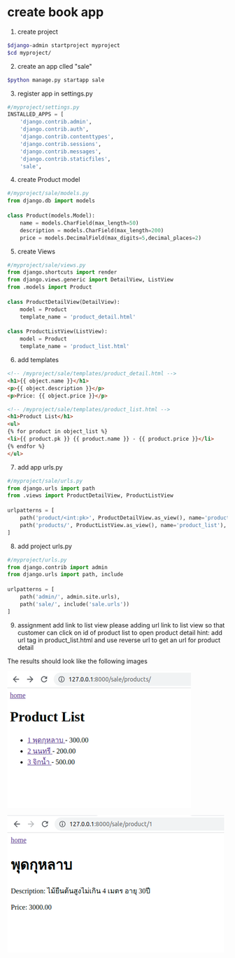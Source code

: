 # create book app
1. create project

```bash
$django-admin startproject myproject
$cd myproject/
```

2. create an app clled "sale"

```bash
$python manage.py startapp sale
```

3. register app in settings.py
```python
#/myproject/settings.py
INSTALLED_APPS = [
    'django.contrib.admin',
    'django.contrib.auth',
    'django.contrib.contenttypes',
    'django.contrib.sessions',
    'django.contrib.messages',
    'django.contrib.staticfiles',
    'sale',
```
4. create Product model
```python
#/myproject/sale/models.py
from django.db import models

class Product(models.Model):
    name = models.CharField(max_length=50)
    description = models.CharField(max_length=200)
    price = models.DecimalField(max_digits=5,decimal_places=2)
```
5. create Views
```python
#/myproject/sale/views.py
from django.shortcuts import render
from django.views.generic import DetailView, ListView
from .models import Product

class ProductDetailView(DetailView):
    model = Product
    template_name = 'product_detail.html'

class ProductListView(ListView):
    model = Product
    template_name = 'product_list.html'
```
6. add templates


```html
<!-- /myproject/sale/templates/product_detail.html -->
<h1>{{ object.name }}</h1>
<p>{{ object.description }}</p>
<p>Price: {{ object.price }}</p>
```


```html
<!-- /myproject/sale/templates/product_list.html -->
<h1>Product List</h1>
<ul>
{% for product in object_list %}
<li>{{ product.pk }} {{ product.name }} - {{ product.price }}</li>
{% endfor %}
</ul>
```

7. add app urls.py
```python
#/myproject/sale/urls.py
from django.urls import path
from .views import ProductDetailView, ProductListView

urlpatterns = [
    path('product/<int:pk>', ProductDetailView.as_view(), name='product_detail'),
    path('products/', ProductListView.as_view(), name='product_list'),
]

```

8. add project urls.py
```python
#/myproject/urls.py
from django.contrib import admin
from django.urls import path, include

urlpatterns = [
    path('admin/', admin.site.urls),
    path('sale/', include('sale.urls'))
]
```

9. assignment add link to list view
please adding url link to list view so that customer can click on id of product list to open product detail
hint: add url tag <a> in product_list.html and use reverse url to get an url for product detail

The results should look like the following images

![list view](../contents/list_view.png)

![detail view](../contents/detail_view.png)




